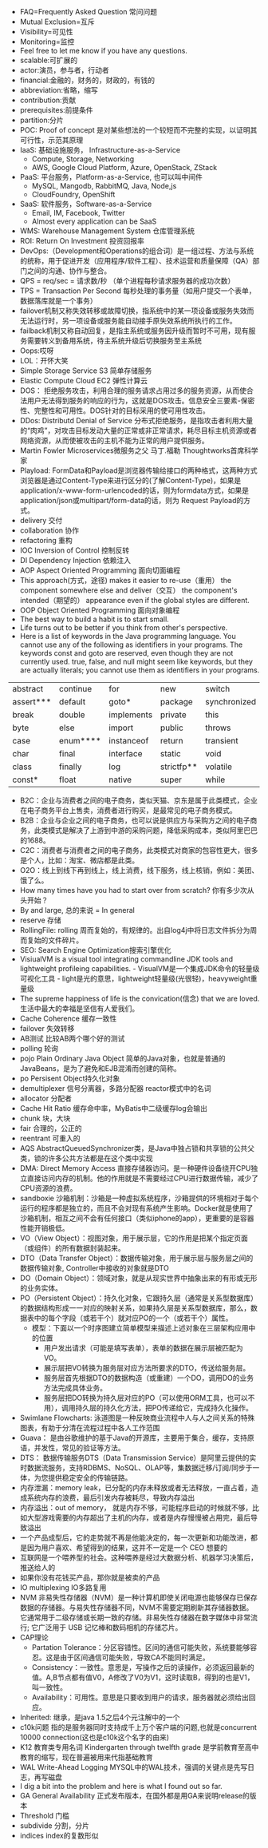 * FAQ=Frequently Asked Question 常问问题
* Mutual Exclusion=互斥
* Visibility=可见性
* Monitoring=监控
* Feel free to let me know if you have any questions.
* scalable:可扩展的
* actor:演员，参与者，行动者
* financial:金融的，财务的，财政的，有钱的
* abbreviation:省略，缩写
* contribution:贡献
* prerequisites:前提条件
* partition:分片
* POC: Proof of concept 是对某些想法的一个较短而不完整的实现，以证明其可行性，示范其原理
* IaaS: 基础设施服务， Infrastructure-as-a-Service
    * Compute, Storage, Networking
    * AWS, Google Cloud Platform, Azure, OpenStack, ZStack
* PaaS: 平台服务，Platform-as-a-Service, 也可以叫中间件
    * MySQL, Mangodb, RabbitMQ, Java, Node,js
    * CloudFoundry, OpenShift
* SaaS: 软件服务，Software-as-a-Service
    * Email, IM, Facebook, Twitter
    * Almost every application can be SaaS
* WMS: Warehouse Management System 仓库管理系统
* ROI: Return On Investment 投资回报率
* DevOps:（Development和Operations的组合词）是一组过程、方法与系统的统称，用于促进开发（应用程序/软件工程）、技术运营和质量保障（QA）部门之间的沟通、协作与整合。
* QPS = req/sec = 请求数/秒 （单个进程每秒请求服务器的成功次数）
* TPS = Transaction Per Second 每秒处理的事务量（如用户提交一个表单，数据落库就是一个事务）
* failover机制又称失效转移或故障切换，指系统中的某一项设备或服务失效而无法运行时，另一项设备或服务能自动接手原失效系统所执行的工作。
* failback机制又称自动回复，是指主系统或服务因升级而暂时不可用，现有服务需要转义到备用系统，待主系统升级后切换服务至主系统
* Oops:哎呀
* LOL：开怀大笑
* Simple Storage Service S3 简单存储服务
* Elastic Compute Cloud EC2 弹性计算云
* DOS： 拒绝服务攻击，利用合理的服务请求占用过多的服务资源，从而使合法用户无法得到服务的响应的行为，这就是DOS攻击。信息安全三要素-保密性、完整性和可用性。DOS针对的目标采用的使可用性攻击。
* DDos: Distributd Denial of Service 分布式拒绝服务，是指攻击者利用大量的“肉鸡”，对攻击目标发动大量的正常或非正常请求，耗尽目标主机资源或者网络资源，从而使被攻击的主机不能为正常的用户提供服务。
* Martin Fowler Microservices微服务之父 马丁.福勒 Thoughtworks首席科学家
* Playload: FormData和Payload是浏览器传输给接口的两种格式，这两种方式浏览器是通过Content-Type来进行区分的(了解Content-Type)，如果是 application/x-www-form-urlencoded的话，则为formdata方式，如果是application/json或multipart/form-data的话，则为 Request Payload的方式。
* delivery 交付
* collaboration 协作
* refactoring 重构
* IOC Inversion of Control  控制反转
* DI Dependency Injection 依赖注入
* AOP Aspect Oriented Programming 面向切面编程
* This approach(方式，途径) makes it easier to re-use（重用） the component somewhere else and deliver（交互） the component's intended（期望的） appearance even if the global styles are different.
* OOP Object Oriented Programming 面向对象编程
* The best way to build a habit is to start small.
* Life turns out to be better if you think from other's perspective.
* Here is a list of keywords in the Java programming language. You cannot use any of the following as identifiers in your programs. The keywords const and goto are reserved, even though they are not currently used. true, false, and null might seem like keywords, but they are actually literals; you cannot use them as identifiers in your programs.


|  |  |  |  |  |
|--|--|--|--|--|
| abstract | continue | for | new | switch |
| assert*** | default | goto* | package | synchronized |
| break | double | implements | private | this |
| byte | else | import | public | throws |
| case | enum**** | instanceof | return | transient |
| char | final | interface | static | void |
| class | finally | log | strictfp** | volatile |
| const* | float | native | super | while |

* B2C：企业与消费者之间的电子商务，类似天猫、京东是属于此类模式，企业在电子商务平台上售卖，消费者进行购买，是最常见的电子商务模式。
* B2B：企业与企业之间的电子商务，也可以说是供应方与采购方之间的电子商务，此类模式是解决了上游到中游的采购问题，降低采购成本，类似阿里巴巴的1688。
* C2C：消费者与消费者之间的电子商务，此类模式对商家的包容性更大，很多是个人，比如：淘宝、微店都是此类。
* O2O：线上到线下再到线上，线上消费，线下服务，线上核销，例如：美团、饿了么。
* How many times have you had to start over from scratch? 你有多少次从头开始？
* By and large, 总的来说 = In general
* reserve 存储
* RollingFile: rolling 周而复始的，有规律的。出自log4j中将日志文件拆分为周而复始的文件碎片。
* SEO: Search Engine Optimization搜索引擎优化
* VisiualVM is a visual tool integrating commandline JDK tools and lightweight profileing capabilities. - VisualVM是一个集成JDK命令的轻量级可视化工具 - light是光的意思，lightweight轻量级(光很轻)，heavyweight重量级
* The supreme happiness of life is the convication(信念) that we are loved. 生活中最大的幸福是坚信有人爱我们。
* Cache Coherence 缓存一致性
* failover 失效转移
* AB测试 比较AB两个哪个好的测试
* polling 轮询
* pojo Plain Ordinary Java Object 简单的Java对象，也就是普通的JavaBeans，是为了避免和EJB混淆而创建的简称。
* po Persisent Object持久化对象
* demultiplexer 信号分离器，多路分配器 reactor模式中的名词
* allocator 分配者
* Cache Hit Ratio 缓存命中率，MyBatis中二级缓存log会输出
* chunk 块，大块
* fair 合理的，公正的
* reentrant 可重入的
* AQS AbstractQueuedSynchronizer类，是Java中独占锁和共享锁的公共父类，锁的许多公共方法都是在这个类中实现
* DMA: Direct Memory Access 直接存储器访问。是一种硬件设备绕开CPU独立直接访问内存的机制。他的作用就是不需要经过CPU进行数据传输，减少了CPU资源的浪费。
* sandboxie 沙箱机制：沙箱是一种虚拟系统程序，沙箱提供的环境相对于每个运行的程序都是独立的，而且不会对现有系统产生影响。Docker就是使用了沙箱机制，相互之间不会有任何接口（类似iphone的app），更重要的是容器性能开销极低。
* VO（View Object）：视图对象，用于展示层，它的作用是把某个指定页面（或组件）的所有数据封装起来。
* DTO（Data Transfer Object）：数据传输对象，用于展示层与服务层之间的数据传输对象, Controller中接收的对象就是DTO
* DO（Domain Object）：领域对象，就是从现实世界中抽象出来的有形或无形的业务实体。
* PO（Persistent Object）：持久化对象，它跟持久层（通常是关系型数据库）的数据结构形成一一对应的映射关系，如果持久层是关系型数据库，那么，数据表中的每个字段（或若干个）就对应PO的一个（或若干个）属性。
    * 模型：下面以一个时序图建立简单模型来描述上述对象在三层架构应用中的位置
        * 用户发出请求（可能是填写表单），表单的数据在展示层被匹配为VO。
        * 展示层把VO转换为服务层对应方法所要求的DTO，传送给服务层。
        * 服务层首先根据DTO的数据构造（或重建）一个DO，调用DO的业务方法完成具体业务。
        * 服务层把DO转换为持久层对应的PO（可以使用ORM工具，也可以不用），调用持久层的持久化方法，把PO传递给它，完成持久化操作。
* Swimlane Flowcharts: 泳道图是一种反映商业流程中人与人之间关系的特殊图表，有助于分清在流程过程中各人工作范围
* Guava： 是由谷歌维护的基于Java的开源库，主要用于集合，缓存，支持原语，并发性，常见的验证等方法。
* DTS： 数据传输服务DTS（Data Transmission Service）是阿里云提供的实时数据流服务，支持RDBMS、NoSQL、OLAP等，集数据迁移/订阅/同步于一体，为您提供稳定安全的传输链路。
* 内存泄漏：memory leak，已分配的内存未释放或者无法释放，一直占着，造成系统内存的浪费，最后引发内存被耗尽，导致内存溢出
* 内存溢出：out of memory， 就是内存不够，可能程序启动的时候就不够，比如大型游戏需要的内存超出了主机的内存，或者是内存慢慢被占用完，最后导致溢出
* 一个产品成型后，它的走势就不再是他能决定的，每一次更新和功能改进，都是因为用户喜欢、希望得到的结果，这并不一定是一个 CEO 想要的
* 互联网是一个喂养型的社会。这种喂养是经过大数据分析、机器学习决策后，推送给人的
* 如果你没有花钱买产品，那你就是被卖的产品
* IO multiplexing IO多路复用
* NVM 非易失性存储器（NVM）是一种计算机即使关闭电源也能够保存已保存数据的存储器。与易失性存储器不同，NVM不需要定期刷新其存储器数据。它通常用于二级存储或长期一致的存储。非易失性存储器在数字媒体中非常流行; 它广泛用于 USB 记忆棒和数码相机的存储芯片。
* CAP理论
    * Partation Tolerance：分区容错性。区间的通信可能失败，系统要能够容忍。这是由于区间通信可能失败，导致CA不能同时满足。
    * Consistency：一致性。意思是，写操作之后的读操作，必须返回最新的值。A,B节点都有值V0，A修改了V0为V1，这时读取B，得到的也是V1，叫一致性。
    * Availability：可用性。意思是只要收到用户的请求，服务器就必须给出回应。
* Inherited: 继承，是java 1.5之后4个元注解中的一个
* c10k问题 指的是服务器同时支持成千上万个客户端的问题,也就是concurrent 10000 connection(这也是c10k这个名字的由来)
* K12 教育类专用名词 Kindergarten through twelfth grade 是学前教育至高中教育的缩写，现在普遍被用来代指基础教育
* WAL Write-Ahead Logging MYSQL中的WAL技术，强调的关键点是先写日志，再写磁盘
* I dig a bit into the problem and here is what I found out so far.
* GA General Availability 正式发布版本，在国外都是用GA来说明release的版本
* Threshold 门槛
* subdivide 分割，分片
* indices index的复数形似